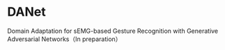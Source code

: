 # DANet
Domain Adaptation for sEMG-based Gesture Recognition with Generative Adversarial Networks（In preparation）

